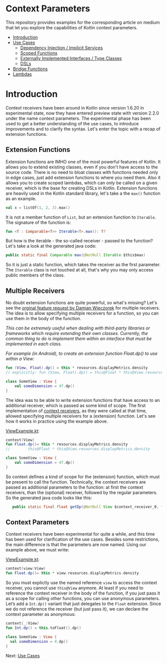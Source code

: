 # Context Parameters
This repository provides examples for the corresponding article on medium that let you explore the capabilities of 
Kotlin context parameters. 

- [Introduction](#Introduction)
- [Use Cases](doc/use_cases.md)
    - [Dependency Injection / Implicit Services](doc/dependency_injection.md)
    - [Scoped Functions](doc/scoped_functions.md)
    - [Externally Implemented Interfaces / Type Classes](doc/type_classes.md)
    - [DSLs](doc/dsl.md)
- [Bridge Functions](doc/bridge_functions.md)
- [Lambdas](doc/lambdas.md)


# Introduction
Context receivers have been around in Kotlin since version 1.6.20 in experimental state,
now they have entered preview state with version 2.2.0 under the name context parameters. The
experimental phase has been used to get a better understanding of the use cases, to introduce
improvements and to clarify the syntax. Let's enter the topic with a recap of extension functions.

## Extension Functions
Extension functions are IMHO one of the most powerful features of Kotlin. It allows you to extend
existing classes, even if you don't have access to the source code. There is no need to bloat classes with
functions needed only in edge cases, just add extension functions to where you need them. 
Also it allows you to create scoped lambdas, which can only be called on a given receiver, which is
the base for creating DSLs in Kotlin. Extension functions are heavily used in the Kotlin standard library,
let's take a the `max()` function as an example.

```kotlin
val x = listOf(1, 2, 3).max()
```

It is not a member function of `List`, but an extension function to `Iterable`. The signature of the function is:

```kotlin
fun <T : Comparable<T>> Iterable<T>.max(): T? 
```

But how is the iterable - the so-called receiver - passed to the function? Let's take a look at the generated java code:

```java
public static final Comparable max(@NotNull Iterable $this$max) 
```
So it is just a static function, which takes the receiver as the first parameter. The `Iterable` class is not touched at
all, that's why you may only access public members of the class.

## Multiple Receivers
No doubt extension functions are quite powerful, so what's missing? Let's see the [orginal feature request by
Damian Wieczorek](https://youtrack.jetbrains.com/issue/KT-10468) for multiple receivers. The idea is to allow
specifying multiple receivers for a function, so you can use them in the body of the function.

_This can be extremely useful when dealing with third-party libraries or frameworks which require extending their own classes.
Currently, the common thing to do is implement them within an interface that must be implemented in each class._

_For example (in Android), to create an extension function Float.dp() to use within a View:_

```kotlin
fun (View, Float).dp() = this * resources.displayMetrics.density
// explicitly: fun (View, Float).dp() = this@Float * this@View.resources.displayMetrics.density

class SomeView : View {
    val someDimension = 4f.dp()
}
```

The idea was to be able to write extension functions that have access to an additional receiver, which is passed
as some kind of scope. The first implementation of [context receivers](https://github.com/Kotlin/KEEP/blob/master/proposals/context-receivers.md),
as they were called at that time, allowed specifying multiple receivers for a (extension) function. Let's see how
it works in practice using the example above.

[ViewExample.kt](../blob/main/context-receivers/src/main/kotlin/com/github/ralfstuckert/kcr/ViewExample.kt):

```kotlin
context(View)
fun Float.dp()= this * resources.displayMetrics.density
//        this@Float * this@View.resources.displayMetrics.density

class SomeView : View {
    val someDimension = 4f.dp()
}
```

So context defines a kind of scope for the (extension) function, which must be present to call the function.
Technically, the context receivers are passed as additional parameters to the function: at first the context receivers,
than the (optional) receiver, followed by the regular parameters. So the generated java code looks like this:

```java
   public static final float getDp(@NotNull View $context_receiver_0, float $this$dp) 
```


## Context Parameters
Context receivers have been experimental for quite a while, and this time has been used for clarification of
the use cases. Besides some restrictions, the main difference is that the parameters are now named. Using
our example above, we must write:

[ViewExample.kt](../blob/main/context-parameters/src/main/kotlin/com/github/ralfstuckert/kcr/ViewExample.kt):
```kotlin
context(view:View)
fun Float.dp()= this * view.resources.displayMetrics.density
```
So you must explictly use the named reference `view` to access the context receiver, you cannot use `this@View` anymore.
At least if you need to reference the context receiver in the body of the function, if you just pass it as a
scope for calling other functions, you can use anonymous parameters. Let’s add a `Int.dp()` variant that just 
delegates to the `Float` extension. Since we do not reference the receiver (but just pass it), we can declare 
the context parameter as anonymous:

```kotlin
context(_:View)
fun Int.dp() = this.toFloat().dp()

class SomeView : View {
  val someDimension = 4.dp()
}
```

Next: [Use Cases](doc/use_cases.md)